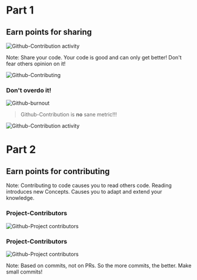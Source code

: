 # Part 1
## Earn points for sharing




![Github-Contribution activity](resources/img/heiglandreas.png)

Note: Share your code. Your code is good and can only get better! Don't fear
others opinion on it!





![Github-Contributing](resources/img/ocramius.png)




### Don't overdo it!

![Github-burnout](resources/img/githubburnout.png)



> Github-Contribution is **no** sane metric!!!



![Github-Contribution activity](resources/img/githubshower.jpg)




# Part 2
## Earn points for contributing

Note: Contributing to code causes you to read others code. Reading introduces new
Concepts. Causes you to adapt and extend your knowledge.



### Project-Contributors

![Github-Project contributors](resources/img/githubContributorsWhere.png)



### Project-Contributors

![Github-Project contributors](resources/img/githubContributors2.png)

Note: Based on commits, not on PRs. So the more commits, the better. Make small commits!


